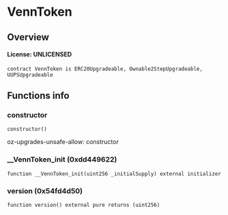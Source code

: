# VennToken

## Overview

#### License: UNLICENSED

```solidity
contract VennToken is ERC20Upgradeable, Ownable2StepUpgradeable, UUPSUpgradeable
```


## Functions info

### constructor

```solidity
constructor()
```

oz-upgrades-unsafe-allow: constructor
### __VennToken_init (0xdd449622)

```solidity
function __VennToken_init(uint256 _initialSupply) external initializer
```


### version (0x54fd4d50)

```solidity
function version() external pure returns (uint256)
```

